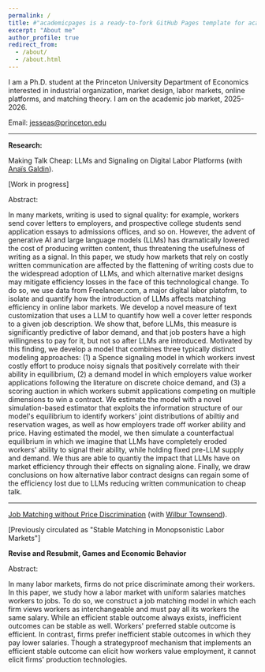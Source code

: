 ```yaml
---
permalink: /
title: #"academicpages is a ready-to-fork GitHub Pages template for academic personal websites"
excerpt: "About me"
author_profile: true
redirect_from: 
  - /about/
  - /about.html
---
```


I am a Ph.D. student at the Princeton University Department of Economics interested in industrial organization, market design, labor markets, online platforms, and matching theory.
I am on the academic job market, 2025-2026.

Email: jesseas@princeton.edu

---

**Research:**

Making Talk Cheap: LLMs and Signaling on Digital Labor Platforms (with [Anaïs Galdin](https://www.anaisgaldin.com/home)).

[Work in progress]

Abstract:

In many markets, writing is used to signal quality: for example, workers send cover letters to employers, and prospective college students send application essays to admissions offices, and so on. However, the advent of generative AI and large language models (LLMs) has dramatically lowered the cost of producing written content, thus threatening the usefulness of writing as a signal. In this paper, we study how markets that rely on costly written communication are affected by the flattening of writing costs due to the widespread adoption of LLMs, and which alternative market designs may mitigate efficiency losses in the face of this technological change. To do so, we use data from Freelancer.com, a major digital labor platofrm, to isolate and quantify how the introduction of LLMs affects matching efficiency in online labor markets. We develop a novel measure of text customization that uses a LLM to quantify how well a cover letter responds to a given job description. We show that, before LLMs, this measure is significantly predictive of labor demand, and that job posters have a high willingness to pay for it, but not so after LLMs are introduced. Motivated by this finding, we develop a model that combines three typically distinct modeling approaches: (1) a Spence signaling model in which workers invest costly effort to produce noisy signals that positively correlate with their ability in equilibrium, (2) a demand model in which employers value worker applications following the literature on discrete choice demand, and (3) a scoring auction in which workers submit applications competing on multiple dimensions to win a contract. We estimate the model with a novel simulation-based estimator that exploits the information structure of our model's equilibrium to identify workers' joint distributions of abiltiy and reservation wages, as well as how employers trade off worker ability and price. Having estimated the model, we then simulate a counterfactual equilibrium in which we imagine that LLMs have completely eroded workers' ability to signal their ability, while holding fixed pre-LLM supply and demand. We thus are able to quantiy the impact that LLMs have on market efficiency through their effects on signaling alone. Finally, we draw conclusions on how alternative labor contract designs can regain some of the efficiency lost due to LLMs reducing written communication to cheap talk.

---


[Job Matching without Price Discrimination](https://wilburtownsend.github.io/papers/market%20design%20monopsony.pdf) (with [Wilbur Townsend](https://wilburtownsend.github.io)).

[Previously circulated as "Stable Matching in Monopsonistic Labor Markets"]

**Revise and Resubmit, Games and Economic Behavior**

Abstract:


In many labor markets, firms do not price discriminate among their workers. In this paper, we study how a labor market with uniform salaries matches workers to jobs. To do so, we construct a job matching model in which each firm views workers as interchangeable and must pay all its workers the same salary. While an efficient stable outcome  always exists, inefficient outcomes can be stable as well. Workers' preferred stable outcome is efficient. In contrast, firms prefer inefficient stable outcomes in which they pay lower salaries. Though a strategyproof mechanism that implements an efficient stable outcome can elicit how workers value employment, it cannot elicit firms' production technologies.


